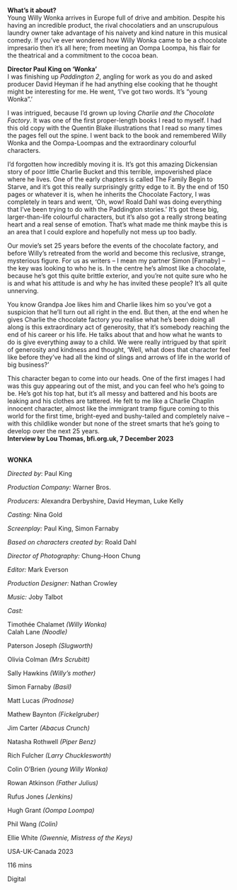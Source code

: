 
**What’s it about?**  
Young Willy Wonka arrives in Europe full of drive and ambition. Despite his having an incredible product, the rival chocolatiers and an unscrupulous laundry owner take advantage of his naivety and kind nature in this musical comedy. If you’ve ever wondered how Willy Wonka came to be a chocolate impresario then it’s all here; from meeting an Oompa Loompa, his flair for the theatrical and a commitment to the cocoa bean.

**Director Paul King on ‘Wonka’**  
I was finishing up _Paddington 2_, angling for work as you do and asked producer David Heyman if he had anything else cooking that he thought might be interesting for me. He went, ‘I’ve got two words. It’s “young Wonka”.’

I was intrigued, because I’d grown up loving _Charlie and the Chocolate Factory_. It was one of the first proper-length books I read to myself. I had this old copy with the Quentin Blake illustrations that I read so many times the pages fell out the spine. I went back to the book and remembered Willy Wonka and the Oompa-Loompas and the extraordinary colourful characters.

I’d forgotten how incredibly moving it is. It’s got this amazing Dickensian story of poor little Charlie Bucket and this terrible, impoverished place where he lives. One of the early chapters is called The Family Begin to Starve, and it’s got this really surprisingly gritty edge to it. By the end of 150 pages or whatever it is, when he inherits the Chocolate Factory, I was completely in tears and went, ‘Oh, wow! Roald Dahl was doing everything that I’ve been trying to do with the Paddington stories.’ It’s got these big, larger-than-life colourful characters, but it’s also got a really strong beating heart and a real sense of emotion. That’s what made me think maybe this is an area that I could explore and hopefully not mess up too badly.

Our movie’s set 25 years before the events of the chocolate factory, and before Willy’s retreated from the world and become this reclusive, strange, mysterious figure. For us as writers – I mean my partner Simon [Farnaby] – the key was looking to who he is. In the centre he’s almost like a chocolate, because he’s got this quite brittle exterior, and you’re not quite sure who he is and what his attitude is and why he has invited these people? It’s all quite unnerving.

You know Grandpa Joe likes him and Charlie likes him so you’ve got a suspicion that he’ll turn out all right in the end. But then, at the end when he gives Charlie the chocolate factory you realise what he’s been doing all along is this extraordinary act of generosity, that it’s somebody reaching the end of his career or his life. He talks about that and how what he wants to do is give everything away to a child. We were really intrigued by that spirit of generosity and kindness and thought, ‘Well, what does that character feel like before they’ve had all the kind of slings and arrows of life in the world of big business?’

This character began to come into our heads. One of the first images I had was this guy appearing out of the mist, and you can feel who he’s going to be. He’s got his top hat, but it’s all messy and battered and his boots are leaking and his clothes are tattered. He felt to me like a Charlie Chaplin innocent character, almost like the immigrant tramp figure coming to this world for the first time, bright-eyed and bushy-tailed and completely naive – with this childlike wonder but none of the street smarts that he’s going to develop over the next 25 years.  
**Interview by Lou Thomas, bfi.org.uk, 7 December 2023**
<br><br>

**WONKA**<br>

_Directed by_: Paul King<br>

_Production Company:_ Warner Bros.<br>

_Producers:_ Alexandra Derbyshire, David Heyman, Luke Kelly<br>

_Casting:_ Nina Gold<br>

_Screenplay:_ Paul King, Simon Farnaby<br>

_Based on characters created by:_ Roald Dahl<br>

_Director of Photography:_ Chung-Hoon Chung<br>

_Editor:_ Mark Everson<br>

_Production Designer:_ Nathan Crowley<br>

_Music:_ Joby Talbot<br>

_Cast:_<br>

Timothée Chalamet _(Willy Wonka)_  
Calah Lane _(Noodle)_<br>

Paterson Joseph _(Slugworth)_<br>

Olivia Colman _(Mrs Scrubitt)_<br>

Sally Hawkins _(Willy’s mother)_<br>

Simon Farnaby _(Basil)_<br>

Matt Lucas _(Prodnose)_<br>

Mathew Baynton _(Fickelgruber)_<br>

Jim Carter _(Abacus Crunch)_<br>

Natasha Rothwell _(Piper Benz)_<br>

Rich Fulcher _(Larry Chucklesworth)_<br>

Colin O’Brien _(young Willy Wonka)_<br>

Rowan Atkinson _(Father Julius)_<br>

Rufus Jones _(Jenkins)_<br>

Hugh Grant _(Oompa Loompa)_<br>

Phil Wang _(Colin)_

Ellie White _(Gwennie, Mistress of the Keys)_

USA-UK-Canada 2023

116 mins

Digital
<!--stackedit_data:
eyJoaXN0b3J5IjpbLTIwMTM3OTM5MTddfQ==
-->